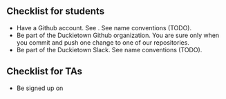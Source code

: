 
## Checklist for students

- Have a Github account. See [](#sec:github-access). See name conventions (TODO).
- Be part of the Duckietown Github organization. You are sure only when you commit and push one change to one of our repositories.
- Be part of the Duckietown Slack. See name conventions (TODO).

## Checklist for TAs

- Be signed up on
